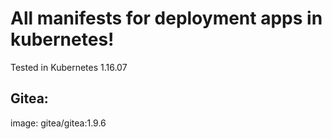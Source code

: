 # All manifests for deployment apps in kubernetes!

Tested in Kubernetes 1.16.07

## Gitea: 
image: gitea/gitea:1.9.6
